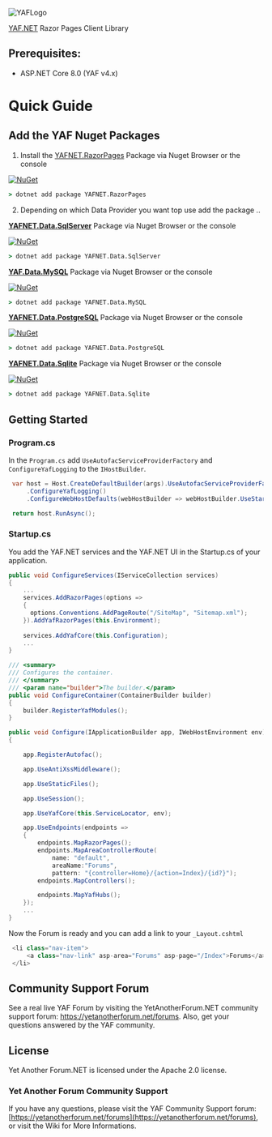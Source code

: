 ![YAFLogo](https://raw.githubusercontent.com/YAFNET/YAFNET/master/yafsrc/YetAnotherForum.NET/wwwroot/images/Logos/YAFLogo.svg)

[YAF.NET](https://yetanotherforum.net) Razor Pages Client Library  

## Prerequisites:
* ASP.NET Core 8.0 (YAF v4.x)

# Quick Guide

## Add the YAF Nuget Packages
1. Install the [YAFNET.RazorPages](https://www.nuget.org/packages/YAFNET.RazorPages/) Package via Nuget Browser or the console

[![NuGet](https://img.shields.io/nuget/v/YAFNET.RazorPages.svg)](https://nuget.org/packages/YAFNET.RazorPages)

``` cmd
> dotnet add package YAFNET.RazorPages
```

2. Depending on which Data Provider you want top use add the package ..

[**YAFNET.Data.SqlServer**](https://www.nuget.org/packages/YAFNET.Data.SqlServer/) Package via Nuget Browser or the console

[![NuGet](https://img.shields.io/nuget/v/YAFNET.Data.SqlServer.svg)](https://nuget.org/packages/YAFNET.Data.SqlServer)

``` cmd
> dotnet add package YAFNET.Data.SqlServer
```

[**YAF.Data.MySQL**](https://www.nuget.org/packages/YAFNET.Data.MySQL/) Package via Nuget Browser or the console

[![NuGet](https://img.shields.io/nuget/v/YAFNET.Data.MySQL.svg)](https://nuget.org/packages/YAFNET.Data.MySQL)

``` cmd
> dotnet add package YAFNET.Data.MySQL
```

[**YAFNET.Data.PostgreSQL**](https://www.nuget.org/packages/YAFNET.Data.PostgreSQL/) Package via Nuget Browser or the console

[![NuGet](https://img.shields.io/nuget/v/YAFNET.Data.PostgreSQL.svg)](https://nuget.org/packages/YAFNET.Data.PostgreSQL)

``` cmd
> dotnet add package YAFNET.Data.PostgreSQL
```

[**YAFNET.Data.Sqlite**](https://www.nuget.org/packages/YAFNET.Data.Sqlite/) Package via Nuget Browser or the console

[![NuGet](https://img.shields.io/nuget/v/YAFNET.Data.Sqlite.svg)](https://nuget.org/packages/YAFNET.Data.Sqlite)

``` cmd
> dotnet add package YAFNET.Data.Sqlite
```

## Getting Started

### Program.cs
In the `Program.cs` add `UseAutofacServiceProviderFactory` and `ConfigureYafLogging` to the `IHostBuilder`.

``` csharp
 var host = Host.CreateDefaultBuilder(args).UseAutofacServiceProviderFactory()
     .ConfigureYafLogging()
     .ConfigureWebHostDefaults(webHostBuilder => webHostBuilder.UseStartup<Startup>()).Build();

 return host.RunAsync();
```

### Startup.cs
You add the YAF.NET services and the YAF.NET UI in the Startup.cs of your application.

``` csharp
public void ConfigureServices(IServiceCollection services)
{
    ...
	services.AddRazorPages(options =>
    {
      options.Conventions.AddPageRoute("/SiteMap", "Sitemap.xml");
    }).AddYafRazorPages(this.Environment);
	
    services.AddYafCore(this.Configuration);
    ...
}

/// <summary>
/// Configures the container.
/// </summary>
/// <param name="builder">The builder.</param>
public void ConfigureContainer(ContainerBuilder builder)
{
    builder.RegisterYafModules();
}

public void Configure(IApplicationBuilder app, IWebHostEnvironment env)
{

    app.RegisterAutofac();

    app.UseAntiXssMiddleware();

    app.UseStaticFiles();

    app.UseSession();

    app.UseYafCore(this.ServiceLocator, env);

    app.UseEndpoints(endpoints =>
    {
        endpoints.MapRazorPages();
        endpoints.MapAreaControllerRoute(
            name: "default", 
            areaName:"Forums",
            pattern: "{controller=Home}/{action=Index}/{id?}");
        endpoints.MapControllers();

        endpoints.MapYafHubs();
    });
    ...
}
```

Now the Forum is ready and you can add a link to your `_Layout.cshtml`

``` csharp
 <li class="nav-item">
     <a class="nav-link" asp-area="Forums" asp-page="/Index">Forums</a>
 </li>
```


## Community Support Forum

See a real live YAF Forum by visiting the YetAnotherForum.NET community support forum: https://yetanotherforum.net/forums. Also, get your questions answered by the YAF community.

## License

Yet Another Forum.NET is licensed under the Apache 2.0 license. 


### Yet Another Forum Community Support

If you have any questions, please visit the YAF Community Support forum: [https://yetanotherforum.net/forums](https://yetanotherforum.net/forums), or visit the Wiki for More Informations.